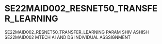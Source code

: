 # SE22MAID002_RESNET50_TRANSFER_LEARNING
SE22MAID002_RESNET50_TRANSFER_LEARNING
PARAM SHIV ASHISH SE22MAID002 MTECH AI AND DS INDIVIDUAL ASSSIGNMENT
